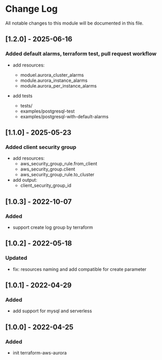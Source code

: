 # Change Log

All notable changes to this module will be documented in this file.

## [1.2.0] - 2025-06-16

### Added default alarms, terraform test, pull request workflow

- add resources:
    - moduel.aurora_cluster_alarms
    - module.aurora_instance_alarms
    - module.aurora_per_instance_alarms
 
- add tests
    - tests/
    - examples/postgresql-test
    - examples/postgresql-with-default-alarms


## [1.1.0] - 2025-05-23

### Added client security group

- add resources:
    - aws_security_group_rule.from_client
    - aws_security_group.client
    - aws_security_group_rule.to_cluster
- add output:
    - client_security_group_id

## [1.0.3] - 2022-10-07

### Added

- support create log group by terraform

## [1.0.2] - 2022-05-18

### Updated

- fix: resources naming and add compatible for create parameter

## [1.0.1] - 2022-04-29

### Added

- add support for mysql and serverless

## [1.0.0] - 2022-04-25

### Added

- init terraform-aws-aurora
